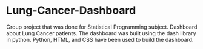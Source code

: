 # Lung-Cancer-Dashboard
Group project that was done for Statistical Programming subject.
Dashboard about Lung Cancer patients. The dashboard was built using the dash library in python. Python, HTML, and CSS have been used to build the dashboard.
